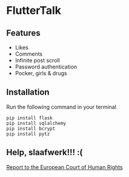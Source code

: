 # FlutterTalk

## Features
- Likes
- Comments
- Infinite post scroll
- Password authentication
- Pocker, girls & drugs

## Installation

Run the following command in your terminal
```
pip install flask
pip install sqlalchemy
pip install bcrypt
pip install pytz
```

## Help, slaafwerk!!! :(
[Report to the European Court of Human Rights](https://www.echr.coe.int)
```